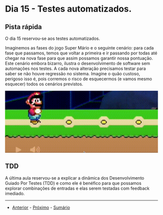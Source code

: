 # Dia 15 - Testes automatizados.

## Pista rápida

O dia 15 reservou-se aos testes automatizados. 

Imaginemos as fases do jogo Super Mário e o seguinte cenário: para cada fase que passamos, temos que voltar a primeira e ir passando por todas até chegar na nova fase para que assim possamos garantir nossa pontuação. Este cenário embora bizarro, ilustra o desenvolvimento de
software sem automações nos testes. A cada nova alteração precisamos testar para saber se não houve regressão no sistema. Imagine o quão custoso, perigoso isso é, pois corremos o risco de esquecermos (e vamos mesmo esquecer) todos os cenários previstos.

![Mario sem testes](/curso.dev/assets/mario-sem-testes.gif)

## TDD

A última aula reservou-se a explicar a dinâmica dos Desenvolvimento Guiado Por Testes (TDD) e como ele é benéfico para que possamos explorar combinações de entradas e elas serem testadas com feedback imediado.

--- 
- [Anterior](/curso.dev/dias/dia14.md) - [Próximo](/curso.dev/dias/dia16.md) - [Sumário](../readme.md)






















